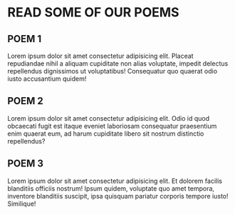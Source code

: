 # READ SOME OF OUR POEMS

## POEM 1
Lorem ipsum dolor sit amet consectetur adipisicing elit. 
Placeat repudiandae nihil a aliquam cupiditate non alias voluptate, impedit delectus repellendus dignissimos ut voluptatibus! Consequatur quo quaerat odio iusto accusantium quidem!

## POEM 2
Lorem ipsum dolor sit amet consectetur adipisicing elit. 
Odio id quod obcaecati fugit est itaque eveniet laboriosam consequatur praesentium enim quaerat eum, ad harum cupiditate libero sit nostrum distinctio repellendus?

## POEM 3
Lorem ipsum dolor sit amet consectetur adipisicing elit. Et dolorem facilis blanditiis officiis nostrum! Ipsum quidem, voluptate quo amet tempora, inventore blanditiis suscipit, ipsa quisquam pariatur corporis tempore iusto! Similique!